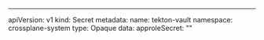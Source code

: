 

---
apiVersion: v1
kind: Secret
metadata:
  name: tekton-vault
  namespace: crossplane-system
type: Opaque
data:
  approleSecret: ""